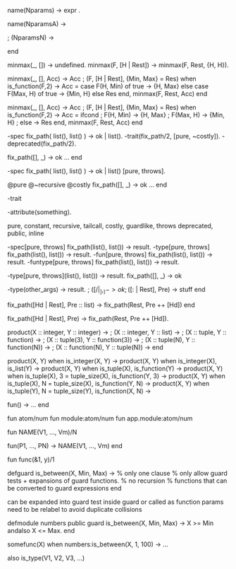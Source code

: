 


name(Nparams) -> expr .

name(NparamsA) ->

;   (NparamsN) ->

end


minmax(_, []) -> undefined.
minmax(F, [H | Rest]) -> minmax(F, Rest, {H, H}).


minmax(_, [], Acc) -> Acc
;     (F, [H | Rest], {Min, Max} = Res)
            when is_function(F,2)  ->
    Acc =   case F(H, Min) of
                true -> {H, Max}
            else case F(Max, H) of
                true -> {Min, H}
            else
                Res
            end,
    minmax(F, Rest, Acc)
end



minmax(_, [], Acc) -> Acc
;     (F, [H | Rest], {Min, Max} = Res)
            when is_function(F,2)  ->
    Acc =   ifcond
            ;   F(H, Min) -> {H, Max}
            ;   F(Max, H) -> {Min, H}
            ;   else      -> Res
            end,
    minmax(F, Rest, Acc)
end





-spec fix_path( list(), list() ) -> ok | list().
-trait(fix_path/2, [pure, ~costly]).
-deprecated(fix_path/2).

fix_path([], _)             -> ok
...
end


-spec fix_path( list(), list() ) -> ok | list() [pure, throws].

@pure @~recursive @costly
fix_path([], _)             -> ok
...
end

-trait

-attribute(something).


pure, constant, recursive, tailcall, costly, guardlike, throws
deprecated, public, inline




-spec[pure, throws] fix_path(list(), list()) -> result.
-type[pure, throws] fix_path(list(), list()) -> result.
-fun[pure, throws] fix_path(list(), list()) -> result.
-funtype[pure, throws] fix_path(list(), list()) -> result.

-type[pure, throws](list(), list()) -> result.
fix_path([], _)             -> ok

-type(other_args) -> result.
;       ([$/ | _], _)       -> ok
;       ([$: | Rest], Pre)  ->
            stuff
end

fix_path([Hd | Rest], Pre :: list)   ->
    fix_path(Rest, Pre ++ [Hd])
end

fix_path([Hd | Rest], Pre) ->
    fix_path(Rest, Pre ++ [Hd]).



product(X :: integer, Y :: integer) ->
;      (X :: integer, Y :: list) ->
;      (X :: tuple, Y :: function) ->
;      (X :: tuple(3), Y :: function(3)) ->
;      (X :: tuple(N), Y :: function(N)) ->
;      (X :: function(N), Y :: tuple(N)) ->
end

product(X, Y) when is_integer(X, Y) ->
product(X, Y) when is_integer(X), is_list(Y) ->
product(X, Y) when is_tuple(X), is_function(Y) ->
product(X, Y) when is_tuple(X), 3 = tuple_size(X), is_function(Y, 3) ->
product(X, Y) when is_tuple(X), N = tuple_size(X), is_function(Y, N) ->
product(X, Y) when is_tuple(Y), N = tuple_size(Y), is_function(X, N) ->



fun() -> ... end

fun atom/num
fun module:atom/num
fun app.module:atom/num


fun NAME(V1, ..., Vm)/N

fun(P1, ..., PN) ->
	NAME(V1, ..., Vm)
end


fun func(&1, y)/1




    
defguard is_between(X, Min, Max) ->
    % only one clause
    % only allow guard tests + expansions of guard functions.
    % no recursion
    % functions that can be converted to guard expressions
end

can be expanded into guard test inside guard or called as function
params need to be relabel to avoid duplicate collisions

defmodule numbers
	public guard is_between(X, Min, Max) ->  X >= Min andalso X <= Max.
end

somefunc(X) when numbers:is_between(X, 1, 100) -> ...


also is_type(V1, V2, V3, ...)


